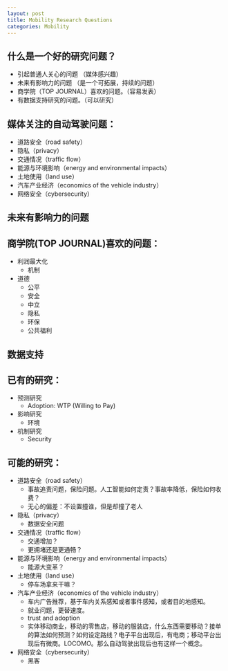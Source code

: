 ```yaml
---
layout: post
title: Mobility Research Questions
categories: Mobility
---
```


## 什么是一个好的研究问题？

- 引起普通人关心的问题 （媒体感兴趣）
- 未来有影响力的问题 （是一个可拓展，持续的问题）
- 商学院（TOP JOURNAL）喜欢的问题。（容易发表）
- 有数据支持研究的问题。（可以研究）

## 媒体关注的自动驾驶问题：

- 道路安全（road safety）
- 隐私（privacy）
- 交通情况（traffic flow）
- 能源与环境影响（energy and environmental impacts）
- 土地使用（land use）
- 汽车产业经济（economics of the vehicle industry）
- 网络安全（cybersecurity）

## 未来有影响力的问题



## 商学院(TOP JOURNAL)喜欢的问题：

- 利润最大化
    - 机制
- 道德
    - 公平
    - 安全
    - 中立
    - 隐私
    - 环保
    - 公共福利

## 数据支持



## 已有的研究：

- 预测研究
    - Adoption: WTP (Willing to Pay)
- 影响研究
    - 环境
- 机制研究
    - Security

## 可能的研究：


- 道路安全（road safety）
    - 事故追责问题，保险问题。人工智能如何定责？事故率降低，保险如何收费？
    - 无心的偏差：不设置撞谁，但是却撞了老人
- 隐私（privacy）
    - 数据安全问题
- 交通情况（traffic flow）
    - 交通增加？
    - 更拥堵还是更通畅？
- 能源与环境影响（energy and environmental impacts）
    - 能源大变革？
- 土地使用（land use）
    - 停车场拿来干嘛？
- 汽车产业经济（economics of the vehicle industry）
    - 车内广告推荐，基于车内关系感知或者事件感知，或者目的地感知。
    - 就业问题，更替速度。
    - trust and adoption
    - 实体移动商业，移动的零售店，移动的服装店，什么东西需要移动？接单的算法如何预测？如何设定路线？电子平台出现后，有电商；移动平台出现后有微商。LOCOMO。那么自动驾驶出现后也有这样一个概念。
- 网络安全（cybersecurity）
    - 黑客









